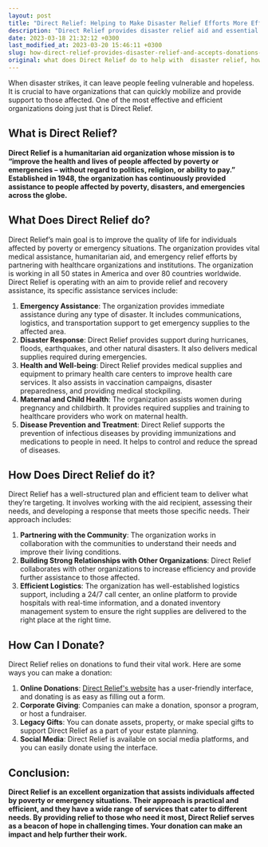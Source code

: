 ```yaml
---
layout: post
title: "Direct Relief: Helping to Make Disaster Relief Efforts More Effective and Efficient"
description: "Direct Relief provides disaster relief aid and essential medical supplies to those in need worldwide. You can donate directly on their website to support their efforts."
date: 2023-03-18 21:32:12 +0300
last_modified_at: 2023-03-20 15:46:11 +0300
slug: how-direct-relief-provides-disaster-relief-and-accepts-donations-for-their-cause
original: what does Direct Relief do to help with  disaster relief, how do they do it, how can i donate?
---
```

When disaster strikes, it can leave people feeling vulnerable and hopeless. It is crucial to have organizations that can quickly mobilize and provide support to those affected. One of the most effective and efficient organizations doing just that is Direct Relief.

## What is Direct Relief?

**Direct Relief is a humanitarian aid organization whose mission is to “improve the health and lives of people affected by poverty or emergencies – without regard to politics, religion, or ability to pay.” Established in 1948, the organization has continuously provided assistance to people affected by poverty, disasters, and emergencies across the globe.**

## What Does Direct Relief do?

Direct Relief’s main goal is to improve the quality of life for individuals affected by poverty or emergency situations. The organization provides vital medical assistance, humanitarian aid, and emergency relief efforts by partnering with healthcare organizations and institutions. The organization is working in all 50 states in America and over 80 countries worldwide. Direct Relief is operating with an aim to provide relief and recovery assistance, its specific assistance services include:

1. **Emergency Assistance**: The organization provides immediate assistance during any type of disaster. It includes communications, logistics, and transportation support to get emergency supplies to the affected area.
2. **Disaster Response**: Direct Relief provides support during hurricanes, floods, earthquakes, and other natural disasters. It also delivers medical supplies required during emergencies.
3. **Health and Well-being**: Direct Relief provides medical supplies and equipment to primary health care centers to improve health care services. It also assists in vaccination campaigns, disaster preparedness, and providing medical stockpiling.
4. **Maternal and Child Health**: The organization assists women during pregnancy and childbirth. It provides required supplies and training to healthcare providers who work on maternal health.
5. **Disease Prevention and Treatment**: Direct Relief supports the prevention of infectious diseases by providing immunizations and medications to people in need. It helps to control and reduce the spread of diseases.

## How Does Direct Relief do it?

Direct Relief has a well-structured plan and efficient team to deliver what they’re targeting. It involves working with the aid recipient, assessing their needs, and developing a response that meets those specific needs. Their approach includes:

1. **Partnering with the Community**: The organization works in collaboration with the communities to understand their needs and improve their living conditions.
2. **Building Strong Relationships with Other Organizations**: Direct Relief collaborates with other organizations to increase efficiency and provide further assistance to those affected.
3. **Efficient Logistics**: The organization has well-established logistics support, including a 24/7 call center, an online platform to provide hospitals with real-time information, and a donated inventory management system to ensure the right supplies are delivered to the right place at the right time.

## How Can I Donate?

Direct Relief relies on donations to fund their vital work. Here are some ways you can make a donation:

1. **Online Donations**: [Direct Relief's website](https://www.directrelief.org/) has a user-friendly interface, and donating is as easy as filling out a form.
2. **Corporate Giving**: Companies can make a donation, sponsor a program, or host a fundraiser.
3. **Legacy Gifts**: You can donate assets, property, or make special gifts to support Direct Relief as a part of your estate planning.
4. **Social Media**: Direct Relief is available on social media platforms, and you can easily donate using the interface.

## Conclusion:

**Direct Relief is an excellent organization that assists individuals affected by poverty or emergency situations. Their approach is practical and efficient, and they have a wide range of services that cater to different needs. By providing relief to those who need it most, Direct Relief serves as a beacon of hope in challenging times. Your donation can make an impact and help further their work.**